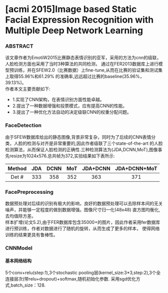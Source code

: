 [acmi 2015]Image based Static Facial Expression Recognition with Multiple Deep Network Learning
===============================================================================================

### ABSTRACT
  该文章作者为EmotiW2015比赛静态表情识别的亚军，采用的方法为cnn的级联，人脸检测方面也采用了当时3种算法的共同检测，
通过在FER2013数据库上进行模型预训练，并在SFEW2.0（比赛数据）上fine-tune,从而在比赛的验证集和测试集上取得55.96%和61.29%
的准确率,远远超过比赛的baseline(35.96%，39.13%)。  
  作者本文主要贡献如下:
-   1.实现了CNN架构，在表情识别方面性能卓越。
-   2.提出了一种数据增强和投票模式，应有提高CNN的性能。
-   3.提出了一种优化方法自动的决定级联CNN的权重分配问题。

### FaceDetection
  由于SFEW数据库给出的静态图像,背景非常复杂，同时为了后续的CNN表情分类，人脸的检测与对齐是非常重要的,因此作者级联了三个state-of-the-art 
的人脸检测算法，从而保证人脸检测的正确性.三种检测算法为(JDA,DCNN,MoT),图像事先resize为1024x576.总共帧为372,实验结果如下表所示:</br>

  Method| JDA  | DCNN |  MoT | JDA+DCNN | JDA+DCNN+MoT
   :----: | :----: | :----: | :----: | :----: |:----:
  Det # |  333 |  358 |  352 |   363 | 371


### FacePreprocessing
  数据预处理对后续的识别有极大的影响，良好的数据预处理可以去除样本间的无关噪声，并能够一定程度的做到数据增强。图像尺寸归一化(48x48)
直方图均衡化,去均值除方差。  
  样本扩增(论文5.2),由于FER数据库包含35000+的图片，因此作者采用fer数据库进行预训练，作者对数据进行了随机的旋转，从而生成了更多的样本，
使得网络训练的结果更具有鲁棒性。
 ![]()


### CNNModel

#### 基本网络结构
  5个conv+relu(step:1),3个stochastic pooling层(kernel_size:3*3,step:2),3个全连接层次(带relu+dropout)+softmax,随机初始化参数.
 采用sgd优化方式,batch_size：128.
